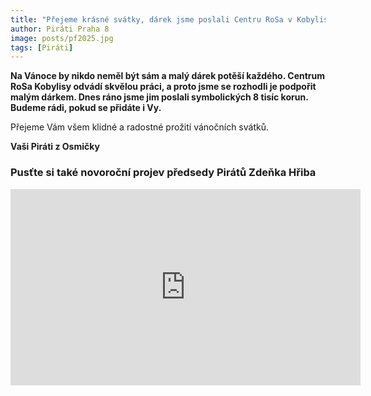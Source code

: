 ```yaml
---
title: "Přejeme krásné svátky, dárek jsme poslali Centru RoSa v Kobylisích"
author: Piráti Praha 8
image: posts/pf2025.jpg
tags: [Piráti]
---
```


**Na Vánoce by nikdo neměl být sám a malý dárek potěší každého. Centrum RoSa Kobylisy odvádí skvělou práci, a proto jsme se rozhodli je podpořit malým dárkem. Dnes ráno jsme jim poslali symbolických 8 tisíc korun. Budeme rádi, pokud se přidáte i Vy.**

Přejeme Vám všem klidné a radostné prožití vánočních svátků.

**Vaši Piráti z Osmičky**

### Pusťte si také novoroční projev předsedy Pirátů Zdeňka Hřiba

<iframe src="https://www.facebook.com/plugins/video.php?height=314&href=https%3A%2F%2Fwww.facebook.com%2Fceska.piratska.strana%2Fvideos%2F403597912838860%2F&show_text=false&width=560&t=0" width="560" height="314" style="border:none;overflow:hidden" scrolling="no" frameborder="0" allowfullscreen="true" allow="autoplay; clipboard-write; encrypted-media; picture-in-picture; web-share" allowFullScreen="true"></iframe>


